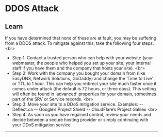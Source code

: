 # DDOS Attack

## Learn

If you have determined that none of these are at fault, you may be suffering from a DDOS attack. To mitigate against this, take the following four steps:
&lt;br&gt;
- Step 1: Contact a trusted person who can help with your website (your webmaster, the people who helped you set up your site, your internal staff if you have them and the company that hosts your site).
&lt;br&gt;
- Step 2: Work with the company you bought your domain from (like EasyDNS, Network Solutions, GoDaddy) and change the ‘Time to Live’ or TTL to 1 hour. This can help you redirect your site much faster once it comes under attack (the default is 72 hours, or three days). This setting will often be found in ‘advanced’ properties for your domain, sometimes part of the SRV or Service records.
&lt;br&gt;
- Step 3: Move your site to a DDoS mitigation service.  Examples:
-- Deflect.ca
-- Google’s Project Shield
-- CloudFlare’s Project Galileo
&lt;br&gt;
- Step 4: As soon as you have regained control, review your needs and decide between a secure hosting provider or simply continuing with your DDoS mitigation service
***